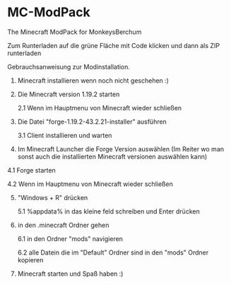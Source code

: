 # MC-ModPack
The Minecraft ModPack for MonkeysBerchum


Zum Runterladen auf die grüne Fläche mit Code klicken und dann als ZIP runterladen


Gebrauchsanweisung zur Modinstallation.

1. Minecraft installieren wenn noch nicht geschehen :)



2. Die Minecraft version 1.19.2 starten

   2.1 Wenn im Hauptmenu von Minecraft wieder schließen
   


3. Die Datei "forge-1.19.2-43.2.21-installer" ausführen

   3.1 Client installieren und warten


4. Im Minecraft Launcher die Forge Version auswählen (Im Reiter wo man sonst auch die installierten Minecraft versionen auswählen kann)

  4.1 Forge starten
  
  4.2 Wenn im Hauptmenu von Minecraft wieder schließen


5. "Windows + R" drücken

   5.1 %appdata% in das kleine feld schreiben und Enter drücken


6. in den .minecraft Ordner gehen

   6.1 in den Ordner "mods" navigieren

   6.2 alle Datein die im "Default" Ordner sind in den "mods" Ordner kopieren


7. Minecraft starten und Spaß haben :)
